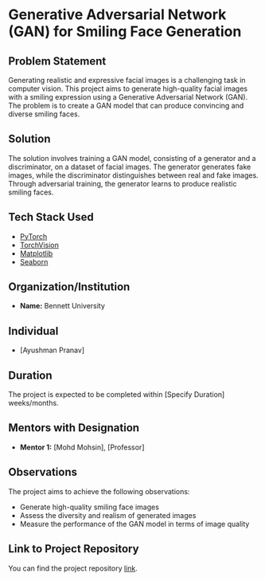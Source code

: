 # Generative Adversarial Network (GAN) for Smiling Face Generation

## Problem Statement

Generating realistic and expressive facial images is a challenging task in computer vision. This project aims to generate high-quality facial images with a smiling expression using a Generative Adversarial Network (GAN). The problem is to create a GAN model that can produce convincing and diverse smiling faces.

## Solution

The solution involves training a GAN model, consisting of a generator and a discriminator, on a dataset of facial images. The generator generates fake images, while the discriminator distinguishes between real and fake images. Through adversarial training, the generator learns to produce realistic smiling faces.

## Tech Stack Used

- [PyTorch](https://pytorch.org/)
- [TorchVision](https://pytorch.org/vision/stable/index.html)
- [Matplotlib](https://matplotlib.org/)
- [Seaborn](https://seaborn.pydata.org/)

## Organization/Institution 

- **Name:** Bennett University

## Individual

- [Ayushman Pranav]

## Duration

The project is expected to be completed within [Specify Duration] weeks/months.

## Mentors with Designation

- **Mentor 1:** [Mohd Mohsin], [Professor]

## Observations

The project aims to achieve the following observations:

- Generate high-quality smiling face images
- Assess the diversity and realism of generated images
- Measure the performance of the GAN model in terms of image quality

## Link to Project Repository

You can find the project repository [link]([https://github.com/heathbrew/Build-Basic-Generative-Adversarial-Networks-GANs-/blob/main/5.C1W4B_Controllable_Generation.ipynb](https://github.com/heathbrew/Generative-Adversarial-Network-GAN-for-MNIST-Digit-Generation-Projects/blob/main/5.C1W4B_Controllable_Generation.ipynb)https://github.com/heathbrew/Generative-Adversarial-Network-GAN-for-MNIST-Digit-Generation-Projects/blob/main/5.C1W4B_Controllable_Generation.ipynb).
